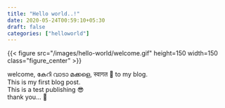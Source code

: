 ```yaml
---
title: "Hello world..!"
date: 2020-05-24T00:59:10+05:30
draft: false
categories: ["helloworld"]
---
```


{{< figure src="/images/hello-world/welcome.gif" height=150 width=150 class="figure_center" >}}

welcome, കേറി വാടാ മക്കളെ, स्वागत :pray: to my blog.  
This is my first blog post.  
This is a test publishing :sunglasses:  
thank you... :sparkling_heart:
